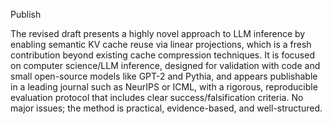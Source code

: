 Publish

The revised draft presents a highly novel approach to LLM inference by enabling semantic KV cache reuse via linear projections, which is a fresh contribution beyond existing cache compression techniques. It is focused on computer science/LLM inference, designed for validation with code and small open-source models like GPT-2 and Pythia, and appears publishable in a leading journal such as NeurIPS or ICML, with a rigorous, reproducible evaluation protocol that includes clear success/falsification criteria. No major issues; the method is practical, evidence-based, and well-structured.
